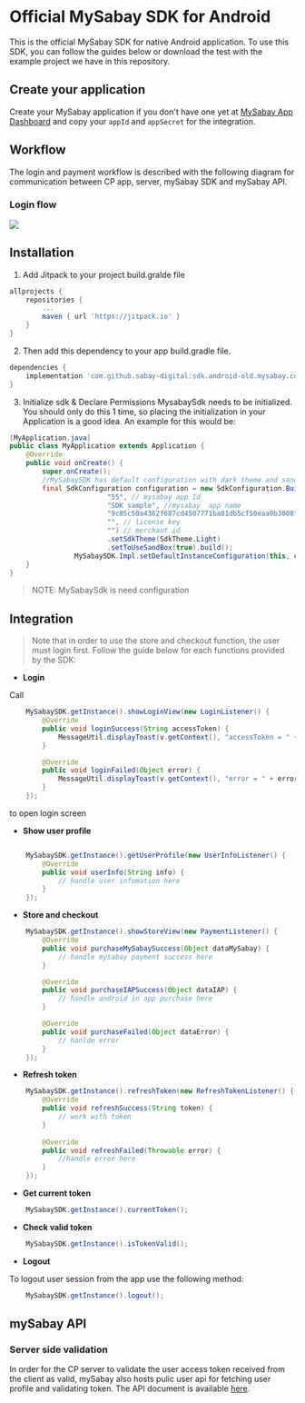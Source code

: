 # Official MySabay SDK for Android

This is the official MySabay SDK for native Android application. To use this SDK, you can follow the guides below or download the test with the example project we have in this repository.

## Create your application

Create your MySabay application if you don't have one yet at [MySabay App Dashboard](https://kh.mysabay.com:8443/index.html) and copy your `appId` 
and `appSecret` for the integration. 

## Workflow
The login and payment workflow is described with the following diagram for communication between CP app, server, mySabay SDK and mySabay API.

### Login flow
<img src="https://git.sabay.com/mysabay/sdk/app.android.sdk.mysabay.com.public/-/raw/master/Images/user-login-flow.png">

## Installation

1. Add Jitpack to your project build.gralde file

```gradle
allprojects {
    repositories {
        ...
        maven { url 'https://jitpack.io' }
    }
}
```

2. Then add this dependency to your app build.gradle file.

```gradle
dependencies {
    implementation 'com.github.sabay-digital:sdk.android-old.mysabay.com:1.0.0-o'
}
```

3. Initialize sdk & Declare Permissions
MysabaySdk needs to be initialized. You should only do this 1 time, so placing the initialization in your Application is a good idea. An example for this would be:

```java
[MyApplication.java]
public class MyApplication extends Application {
    @Override
    public void onCreate() {
        super.onCreate();
        //MySabaySDK has default configuration with dark theme and sandbox url.
        final SdkConfiguration configuration = new SdkConfiguration.Builder(
                        "55", // mysabay app Id
                        "SDK sample", //mysabay  app name
                        "9c85c50a4362f687cd4507771ba81db5cf50eaa0b3008f4f943f77ba3ac6386b", //MySabay App Secret
                        "", // license key
                        "") // merchant id
                        .setSdkTheme(SdkTheme.Light)
                        .setToUseSandBox(true).build();
                MySabaySDK.Impl.setDefaultInstanceConfiguration(this, configuration);
    }
}
```
> NOTE: MySabaySdk is need configuration

## Integration

> Note that in order to use the store and checkout function, the user must login first.
> Follow the guide below for each functions provided by the SDK:

*  **Login**

Call 

```java
    MySabaySDK.getInstance().showLoginView(new LoginListener() {
        @Override
        public void loginSuccess(String accessToken) {
            MessageUtil.displayToast(v.getContext(), "accessToken = " + accessToken);
        }

        @Override
        public void loginFailed(Object error) {
            MessageUtil.displayToast(v.getContext(), "error = " + error);
        }
    });
``` 
to open login screen

* **Show user profile**

```java

    MySabaySDK.getInstance().getUserProfile(new UserInfoListener() {
        @Override
        public void userInfo(String info) {
            // handle user infomation here
        }
    });
```

* **Store and checkout**

```java
    MySabaySDK.getInstance().showStoreView(new PaymentListener() {
        @Override
        public void purchaseMySabaySuccess(Object dataMySabay) {
            // handle mysabay payment success here
        }

        @Override
        public void purchaseIAPSuccess(Object dataIAP) {
            // handle android in app purchase here
        }

        @Override
        public void purchaseFailed(Object dataError) {
            // hanlde error
        }
    });
```

* **Refresh token** 

```java
    MySabaySDK.getInstance().refreshToken(new RefreshTokenListener() {
        @Override
        public void refreshSuccess(String token) {
            // work with token
        }
    
        @Override
        public void refreshFailed(Throwable error) {
            //handle error here
        }
    });
```

* **Get current token**

```java
    MySabaySDK.getInstance().currentToken();
```

* **Check valid token**

```java
    MySabaySDK.getInstance().isTokenValid();
```

* **Logout**

To logout user session from the app use the following method:

``` java
    MySabaySDK.getInstance().logout();
```

## mySabay API
### Server side validation
In order for the CP server to validate the user access token received from the client as valid, mySabay also hosts pulic user api for fetching user profile and validating token. The API document is available [here](https://api-reference.mysabay.com/).

